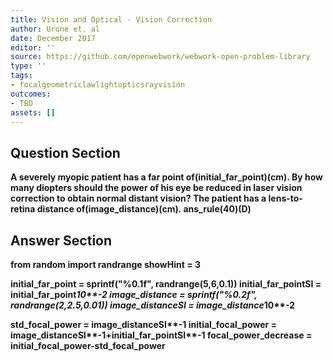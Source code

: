 ```yaml
---
title: Vision and Optical - Vision Correction
author: Urone et. al
date: December 2017
editor: ''
source: https://github.com/openwebwork/webwork-open-problem-library
type: ''
tags:
- focalgeometriclawlightopticsrayvision
outcomes:
- TBD
assets: []
---
```


## Question Section 

<b>
A severely myopic patient has a far point of(initial_far_point)(cm). By how many diopters should the power of his eye be reduced in laser vision correction to obtain normal distant vision? The patient has a lens-to-retina distance of(image_distance)(cm).
ans_rule(40)(D)


## Answer Section

from random import randrange
showHint = 3

initial_far_point = sprintf("%0.1f", randrange(5,6,0.1))
initial_far_pointSI = initial_far_point*10**-2
image_distance = sprintf("%0.2f", randrange(2,2.5,0.01))
image_distanceSI = image_distance*10**-2

std_focal_power = image_distanceSI**-1
initial_focal_power = image_distanceSI**-1+initial_far_pointSI**-1
focal_power_decrease = initial_focal_power-std_focal_power